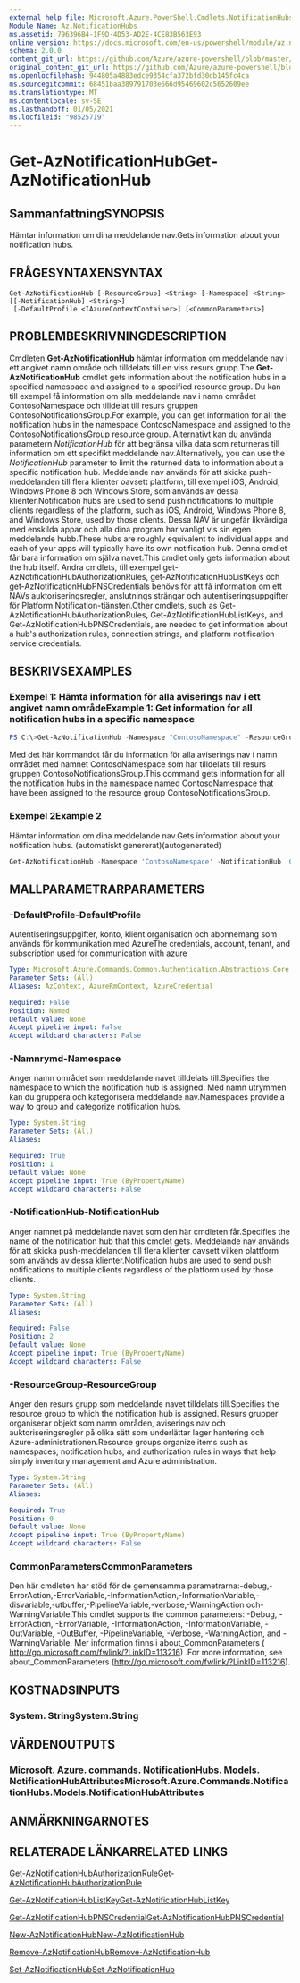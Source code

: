 ```yaml
---
external help file: Microsoft.Azure.PowerShell.Cmdlets.NotificationHubs.dll-Help.xml
Module Name: Az.NotificationHubs
ms.assetid: 796396B4-1F9D-4D53-AD2E-4CE83B563E93
online version: https://docs.microsoft.com/en-us/powershell/module/az.notificationhubs/get-aznotificationhub
schema: 2.0.0
content_git_url: https://github.com/Azure/azure-powershell/blob/master/src/NotificationHubs/NotificationHubs/help/Get-AzNotificationHub.md
original_content_git_url: https://github.com/Azure/azure-powershell/blob/master/src/NotificationHubs/NotificationHubs/help/Get-AzNotificationHub.md
ms.openlocfilehash: 944805a4883edce9354cfa372bfd30db145fc4ca
ms.sourcegitcommit: 68451baa389791703e666d95469602c5652609ee
ms.translationtype: MT
ms.contentlocale: sv-SE
ms.lasthandoff: 01/05/2021
ms.locfileid: "98525719"
---
```

# <span data-ttu-id="add66-101">Get-AzNotificationHub</span><span class="sxs-lookup"><span data-stu-id="add66-101">Get-AzNotificationHub</span></span>

## <span data-ttu-id="add66-102">Sammanfattning</span><span class="sxs-lookup"><span data-stu-id="add66-102">SYNOPSIS</span></span>
<span data-ttu-id="add66-103">Hämtar information om dina meddelande nav.</span><span class="sxs-lookup"><span data-stu-id="add66-103">Gets information about your notification hubs.</span></span>

## <span data-ttu-id="add66-104">FRÅGESYNTAXEN</span><span class="sxs-lookup"><span data-stu-id="add66-104">SYNTAX</span></span>

```
Get-AzNotificationHub [-ResourceGroup] <String> [-Namespace] <String> [[-NotificationHub] <String>]
 [-DefaultProfile <IAzureContextContainer>] [<CommonParameters>]
```

## <span data-ttu-id="add66-105">PROBLEMBESKRIVNING</span><span class="sxs-lookup"><span data-stu-id="add66-105">DESCRIPTION</span></span>
<span data-ttu-id="add66-106">Cmdleten **Get-AzNotificationHub** hämtar information om meddelande nav i ett angivet namn område och tilldelats till en viss resurs grupp.</span><span class="sxs-lookup"><span data-stu-id="add66-106">The **Get-AzNotificationHub** cmdlet gets information about the notification hubs in a specified namespace and assigned to a specified resource group.</span></span>
<span data-ttu-id="add66-107">Du kan till exempel få information om alla meddelande nav i namn området ContosoNamespace och tilldelat till resurs gruppen ContosoNotificationsGroup.</span><span class="sxs-lookup"><span data-stu-id="add66-107">For example, you can get information for all the notification hubs in the namespace ContosoNamespace and assigned to the ContosoNotificationsGroup resource group.</span></span>
<span data-ttu-id="add66-108">Alternativt kan du använda parametern *NotificationHub* för att begränsa vilka data som returneras till information om ett specifikt meddelande nav.</span><span class="sxs-lookup"><span data-stu-id="add66-108">Alternatively, you can use the *NotificationHub* parameter to limit the returned data to information about a specific notification hub.</span></span>
<span data-ttu-id="add66-109">Meddelande nav används för att skicka push-meddelanden till flera klienter oavsett plattform, till exempel iOS, Android, Windows Phone 8 och Windows Store, som används av dessa klienter.</span><span class="sxs-lookup"><span data-stu-id="add66-109">Notification hubs are used to send push notifications to multiple clients regardless of the platform, such as iOS, Android, Windows Phone 8, and Windows Store, used by those clients.</span></span>
<span data-ttu-id="add66-110">Dessa NAV är ungefär likvärdiga med enskilda appar och alla dina program har vanligt vis sin egen meddelande hubb.</span><span class="sxs-lookup"><span data-stu-id="add66-110">These hubs are roughly equivalent to individual apps and each of your apps will typically have its own notification hub.</span></span>
<span data-ttu-id="add66-111">Denna cmdlet får bara information om själva navet.</span><span class="sxs-lookup"><span data-stu-id="add66-111">This cmdlet only gets information about the hub itself.</span></span>
<span data-ttu-id="add66-112">Andra cmdlets, till exempel get-AzNotificationHubAuthorizationRules, get-AzNotificationHubListKeys och get-AzNotificationHubPNSCredentials behövs för att få information om ett NAVs auktoriseringsregler, anslutnings strängar och autentiseringsuppgifter för Platform Notification-tjänsten.</span><span class="sxs-lookup"><span data-stu-id="add66-112">Other cmdlets, such as Get-AzNotificationHubAuthorizationRules, Get-AzNotificationHubListKeys, and Get-AzNotificationHubPNSCredentials, are needed to get information about a hub's authorization rules, connection strings, and platform notification service credentials.</span></span>

## <span data-ttu-id="add66-113">BESKRIVS</span><span class="sxs-lookup"><span data-stu-id="add66-113">EXAMPLES</span></span>

### <span data-ttu-id="add66-114">Exempel 1: Hämta information för alla aviserings nav i ett angivet namn område</span><span class="sxs-lookup"><span data-stu-id="add66-114">Example 1: Get information for all notification hubs in a specific namespace</span></span>
```powershell
PS C:\>Get-AzNotificationHub -Namespace "ContosoNamespace" -ResourceGroup "ContosoNotificationsGroup"
```

<span data-ttu-id="add66-115">Med det här kommandot får du information för alla aviserings nav i namn området med namnet ContosoNamespace som har tilldelats till resurs gruppen ContosoNotificationsGroup.</span><span class="sxs-lookup"><span data-stu-id="add66-115">This command gets information for all the notification hubs in the namespace named ContosoNamespace that have been assigned to the resource group ContosoNotificationsGroup.</span></span>

### <span data-ttu-id="add66-116">Exempel 2</span><span class="sxs-lookup"><span data-stu-id="add66-116">Example 2</span></span>

<span data-ttu-id="add66-117">Hämtar information om dina meddelande nav.</span><span class="sxs-lookup"><span data-stu-id="add66-117">Gets information about your notification hubs.</span></span> <span data-ttu-id="add66-118">(automatiskt genererat)</span><span class="sxs-lookup"><span data-stu-id="add66-118">(autogenerated)</span></span>

<!-- Aladdin Generated Example -->
```powershell
Get-AzNotificationHub -Namespace 'ContosoNamespace' -NotificationHub 'ContosoInternalHub' -ResourceGroup 'ContosoNotificationsGroup'
```

## <span data-ttu-id="add66-119">MALLPARAMETRAR</span><span class="sxs-lookup"><span data-stu-id="add66-119">PARAMETERS</span></span>

### <span data-ttu-id="add66-120">-DefaultProfile</span><span class="sxs-lookup"><span data-stu-id="add66-120">-DefaultProfile</span></span>
<span data-ttu-id="add66-121">Autentiseringsuppgifter, konto, klient organisation och abonnemang som används för kommunikation med Azure</span><span class="sxs-lookup"><span data-stu-id="add66-121">The credentials, account, tenant, and subscription used for communication with azure</span></span>

```yaml
Type: Microsoft.Azure.Commands.Common.Authentication.Abstractions.Core.IAzureContextContainer
Parameter Sets: (All)
Aliases: AzContext, AzureRmContext, AzureCredential

Required: False
Position: Named
Default value: None
Accept pipeline input: False
Accept wildcard characters: False
```

### <span data-ttu-id="add66-122">-Namnrymd</span><span class="sxs-lookup"><span data-stu-id="add66-122">-Namespace</span></span>
<span data-ttu-id="add66-123">Anger namn området som meddelande navet tilldelats till.</span><span class="sxs-lookup"><span data-stu-id="add66-123">Specifies the namespace to which the notification hub is assigned.</span></span>
<span data-ttu-id="add66-124">Med namn utrymmen kan du gruppera och kategorisera meddelande nav.</span><span class="sxs-lookup"><span data-stu-id="add66-124">Namespaces provide a way to group and categorize notification hubs.</span></span>

```yaml
Type: System.String
Parameter Sets: (All)
Aliases:

Required: True
Position: 1
Default value: None
Accept pipeline input: True (ByPropertyName)
Accept wildcard characters: False
```

### <span data-ttu-id="add66-125">-NotificationHub</span><span class="sxs-lookup"><span data-stu-id="add66-125">-NotificationHub</span></span>
<span data-ttu-id="add66-126">Anger namnet på meddelande navet som den här cmdleten får.</span><span class="sxs-lookup"><span data-stu-id="add66-126">Specifies the name of the notification hub that this cmdlet gets.</span></span>
<span data-ttu-id="add66-127">Meddelande nav används för att skicka push-meddelanden till flera klienter oavsett vilken plattform som används av dessa klienter.</span><span class="sxs-lookup"><span data-stu-id="add66-127">Notification hubs are used to send push notifications to multiple clients regardless of the platform used by those clients.</span></span>

```yaml
Type: System.String
Parameter Sets: (All)
Aliases:

Required: False
Position: 2
Default value: None
Accept pipeline input: True (ByPropertyName)
Accept wildcard characters: False
```

### <span data-ttu-id="add66-128">-ResourceGroup</span><span class="sxs-lookup"><span data-stu-id="add66-128">-ResourceGroup</span></span>
<span data-ttu-id="add66-129">Anger den resurs grupp som meddelande navet tilldelats till.</span><span class="sxs-lookup"><span data-stu-id="add66-129">Specifies the resource group to which the notification hub is assigned.</span></span>
<span data-ttu-id="add66-130">Resurs grupper organiserar objekt som namn områden, aviserings nav och auktoriseringsregler på olika sätt som underlättar lager hantering och Azure-administrationen.</span><span class="sxs-lookup"><span data-stu-id="add66-130">Resource groups organize items such as namespaces, notification hubs, and authorization rules in ways that help simply inventory management and Azure administration.</span></span>

```yaml
Type: System.String
Parameter Sets: (All)
Aliases:

Required: True
Position: 0
Default value: None
Accept pipeline input: True (ByPropertyName)
Accept wildcard characters: False
```

### <span data-ttu-id="add66-131">CommonParameters</span><span class="sxs-lookup"><span data-stu-id="add66-131">CommonParameters</span></span>
<span data-ttu-id="add66-132">Den här cmdleten har stöd för de gemensamma parametrarna:-debug,-ErrorAction,-ErrorVariable,-InformationAction,-InformationVariable,-disvariable,-utbuffer,-PipelineVariable,-verbose,-WarningAction och-WarningVariable.</span><span class="sxs-lookup"><span data-stu-id="add66-132">This cmdlet supports the common parameters: -Debug, -ErrorAction, -ErrorVariable, -InformationAction, -InformationVariable, -OutVariable, -OutBuffer, -PipelineVariable, -Verbose, -WarningAction, and -WarningVariable.</span></span> <span data-ttu-id="add66-133">Mer information finns i about_CommonParameters ( http://go.microsoft.com/fwlink/?LinkID=113216) .</span><span class="sxs-lookup"><span data-stu-id="add66-133">For more information, see about_CommonParameters (http://go.microsoft.com/fwlink/?LinkID=113216).</span></span>

## <span data-ttu-id="add66-134">KOSTNADS</span><span class="sxs-lookup"><span data-stu-id="add66-134">INPUTS</span></span>

### <span data-ttu-id="add66-135">System. String</span><span class="sxs-lookup"><span data-stu-id="add66-135">System.String</span></span>

## <span data-ttu-id="add66-136">VÄRDEN</span><span class="sxs-lookup"><span data-stu-id="add66-136">OUTPUTS</span></span>

### <span data-ttu-id="add66-137">Microsoft. Azure. commands. NotificationHubs. Models. NotificationHubAttributes</span><span class="sxs-lookup"><span data-stu-id="add66-137">Microsoft.Azure.Commands.NotificationHubs.Models.NotificationHubAttributes</span></span>

## <span data-ttu-id="add66-138">ANMÄRKNINGAR</span><span class="sxs-lookup"><span data-stu-id="add66-138">NOTES</span></span>

## <span data-ttu-id="add66-139">RELATERADE LÄNKAR</span><span class="sxs-lookup"><span data-stu-id="add66-139">RELATED LINKS</span></span>

[<span data-ttu-id="add66-140">Get-AzNotificationHubAuthorizationRule</span><span class="sxs-lookup"><span data-stu-id="add66-140">Get-AzNotificationHubAuthorizationRule</span></span>](./Get-AzNotificationHubAuthorizationRule.md)

[<span data-ttu-id="add66-141">Get-AzNotificationHubListKey</span><span class="sxs-lookup"><span data-stu-id="add66-141">Get-AzNotificationHubListKey</span></span>](./Get-AzNotificationHubListKey.md)

[<span data-ttu-id="add66-142">Get-AzNotificationHubPNSCredential</span><span class="sxs-lookup"><span data-stu-id="add66-142">Get-AzNotificationHubPNSCredential</span></span>](./Get-AzNotificationHubPNSCredential.md)

[<span data-ttu-id="add66-143">New-AzNotificationHub</span><span class="sxs-lookup"><span data-stu-id="add66-143">New-AzNotificationHub</span></span>](./New-AzNotificationHub.md)

[<span data-ttu-id="add66-144">Remove-AzNotificationHub</span><span class="sxs-lookup"><span data-stu-id="add66-144">Remove-AzNotificationHub</span></span>](./Remove-AzNotificationHub.md)

[<span data-ttu-id="add66-145">Set-AzNotificationHub</span><span class="sxs-lookup"><span data-stu-id="add66-145">Set-AzNotificationHub</span></span>](./Set-AzNotificationHub.md)


